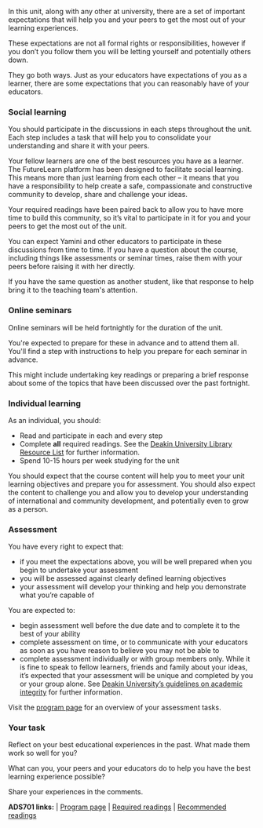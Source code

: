 In this unit, along with any other at university, there are a set of important expectations that will help you and your peers to get the most out of your learning experiences.  

These expectations are not all formal rights or responsibilities, however if you don’t you follow them you will be letting yourself and potentially others down.  

They go both ways. Just as your educators have expectations of you as a learner, there are some expectations that you can reasonably have of your educators.

### Social learning

You should participate in the discussions in each steps throughout the unit. Each step includes a task that will help you to consolidate your understanding and share it with your peers.

Your fellow learners are one of the best resources you have as a learner. The FutureLearn platform has been designed to facilitate social learning. This means more than just learning from each other – it means that you have a responsibility to help create a safe, compassionate and constructive community to develop, share and challenge your ideas.  

Your required readings have been paired back to allow you to have more time to build this community, so it’s vital to participate in it for you and your peers to get the most out of the unit.  

You can expect Yamini and other educators to participate in these discussions from time to time. If you have a question about the course, including things like assessments or seminar times, raise them with your peers before raising it with her directly.  

If you have the same question as another student, like that response to help bring it to the teaching team's attention.

### Online seminars

Online seminars will be held fortnightly for the duration of the unit. 

You're expected to prepare for these in advance and to attend them all. You'll find a step with instructions to help you prepare for each seminar in advance.  

This might include undertaking key readings or preparing a brief response about some of the topics that have been discussed over the past fortnight.

### Individual learning

As an individual, you should:

* Read and participate in each and every step
* Complete **all** required readings.  See the [Deakin University Library Resource List](https://deakin.rl.talis.com/lists/769ECF1E-E198-099C-DC27-6BCAB954FB82.html#item-9FC2FF05-0171-E571-4662-0F50D6389786) for further information.
* Spend 10-15 hours per week studying for the unit

You should expect that the course content will help you to meet your unit learning objectives and prepare you for assessment.  You should also expect the content to challenge you and allow you to develop your understanding of international and community development, and potentially even to grow as a person.


### Assessment

You have every right to expect that:

* if you meet the expectations above, you will be well prepared when you begin to undertake your assessment
* you will be assessed against clearly defined learning objectives
* your assessment will develop your thinking and help you demonstrate what you’re capable of  

You are expected to:

* begin assessment well before the due date and to complete it to the best of your ability
* complete assessment on time, or to communicate with your educators as soon as you have reason to believe you may not be able to
* complete assessment individually or with group members only.  While it is fine to speak to fellow learners, friends and family about your ideas, it’s expected that your assessment will be unique and completed by you or your group alone.  See [Deakin University’s guidelines on academic integrity](https://www.deakin.edu.au/students/studying/academic-integrity) for further information.

Visit the [program page](https://www.futurelearn.com/your-programs/introduction-to-international-and-community-development/1/assessments) for an overview of your assessment tasks.
 
### Your task

Reflect on your best educational experiences in the past.  What made them work so well for you? 

What can you, your peers and your educators do to help you have the best learning experience possible?

Share your experiences in the comments.

__ADS701 links:__ | [Program page](https://www.futurelearn.com/your-programs/introduction-to-international-and-community-development/1) | [Required readings](https://deakin.rl.talis.com/lists/769ECF1E-E198-099C-DC27-6BCAB954FB82.html#item-9FC2FF05-0171-E571-4662-0F50D6389786) | [Recommended readings](https://deakin.rl.talis.com/lists/C830B9B2-0144-9C5B-BBD3-24164FD69A47.html)
